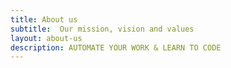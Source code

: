 ```yaml
---
title: About us
subtitle:  Our mission, vision and values 
layout: about-us
description: AUTOMATE YOUR WORK & LEARN TO CODE
---
```

